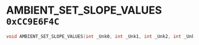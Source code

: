 # AMBIENT_SET_SLOPE_VALUES `0xCC9E6F4C`

```cpp
void AMBIENT_SET_SLOPE_VALUES(int _Unk0, int _Unk1, int _Unk2, int _Unk3);
```